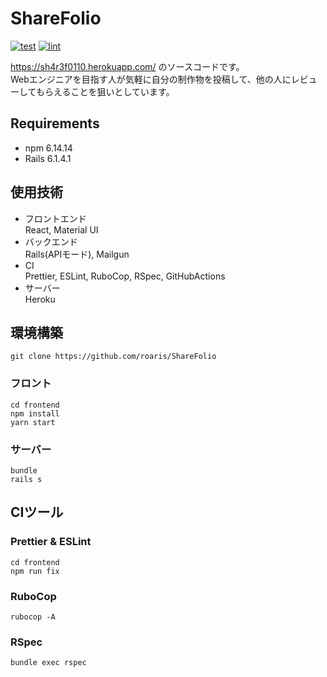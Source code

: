# ShareFolio

[![test](https://github.com/roaris/ShareFolio/actions/workflows/test.yml/badge.svg)](https://github.com/roaris/ShareFolio/actions/workflows/test.yml)
[![lint](https://github.com/roaris/ShareFolio/actions/workflows/lint.yml/badge.svg)](https://github.com/roaris/ShareFolio/actions/workflows/lint.yml)

https://sh4r3f0110.herokuapp.com/ のソースコードです。  
Webエンジニアを目指す人が気軽に自分の制作物を投稿して、他の人にレビューしてもらえることを狙いとしています。


## Requirements
- npm 6.14.14
- Rails 6.1.4.1

## 使用技術
- フロントエンド  
React, Material UI
- バックエンド  
Rails(APIモード), Mailgun
- CI  
Prettier, ESLint, RuboCop, RSpec, GitHubActions
- サーバー  
Heroku

## 環境構築
```
git clone https://github.com/roaris/ShareFolio
```

### フロント
```
cd frontend
npm install
yarn start
```

### サーバー
```
bundle
rails s
```

## CIツール
### Prettier & ESLint
```
cd frontend
npm run fix
```

### RuboCop
```
rubocop -A
```

### RSpec
```
bundle exec rspec
```
